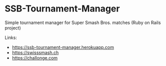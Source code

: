 # SSB-Tournament-Manager
Simple tournament manager for Super Smash Bros. matches (Ruby on Rails project)

Links:
- https://ssb-tournament-manager.herokuapp.com
- https://swisssmash.ch
- https://challonge.com
